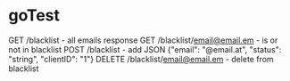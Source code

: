 # goTest
GET /blacklist  - all emails response 
GET /blacklist/email@email.em - is or not in blacklist
POST /blacklist - add JSON {"email": "@email.at", "status": "string", "clientID": "1"} 
DELETE /blacklist/email@email.em - delete from blacklist
